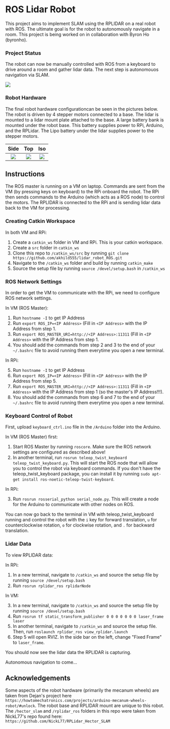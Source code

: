 # ROS Lidar Robot

This project aims to implement SLAM using the RPLIDAR on a real robot with ROS. The ultimate goal is for the robot to autonomously navigate in a room. This project is being worked on in collaboration with Byron Ho (byronho).

### Project Status

The robot can now be manually controlled with ROS from a keyboard to drive around a room and gather lidar data. The next step is autonomouos navigation via SLAM.

![](https://drive.google.com/uc?export=view&id=1dbUq8MTbeKoB9IzGMe3JaV-vG-qusDUl) 

### Robot Hardware

The final robot hardware configurationcan be seen in the pictures below. The robot is driven by 4 stepper motors connected to a base. The lidar is mounted to a lidar mount plate attached to the base. A large battery bank is mounted under the robot base. This battery supplies power to RPi, Arduino, and the RPLidar. The Lipo battery under the lidar supplies power to the stepper motors.

Side          |  Top | Iso
:-------------------------:|:-------------------------:|:-------------------------:
![](https://drive.google.com/uc?export=view&id=1dMWT2AYsNSj5l-Q1pf9MbfgqawcqjWNF)        |   ![](https://drive.google.com/uc?export=view&id=1_csEF7szx0qKdE9QWehedrRf9f_myN6v) | ![](https://drive.google.com/uc?export=view&id=1QGB4Wr9aIWFoiCitb-HxHLqdGY3_YQkX)

## Instructions

The ROS master is running on a VM on laptop. Commands are sent from the VM (by pressing keys on keyboard) to the RPi onboard the robot. The RPi then sends commands to the Arduino (which acts as a ROS node) to control the motors. The RPLIDAR is connected to the RPi and is sending lidar data back to the VM for processing.

### Creating Catkin Workspace

In both VM and RPi:
  1) Create a `catkin_ws` folder in VM and RPi. This is your catkin workspace.
  2) Create a `src` folder in `catkin_ws`
  3) Clone this repo to `/catkin_ws/src` by running `git clone https://github.com/akhild555/lidar_robot_ROS.git`
  4) Navigate to the `/catkin_ws` folder and build by running `catkin_make`
  5) Source the setup file by running `source /devel/setup.bash` in `/catkin_ws`
  
### ROS Network Settings

In order to get the VM to communicate with the RPi, we need to configure ROS network settings.

In VM (ROS Master):
  1) Run `hostname -I` to get IP Address
  2) Run `export ROS_IP=<IP Address>` (Fill in `<IP Address>` with the IP Address from step 1.
  3) Run `export ROS_MASTER_URI=http://<IP Address>:11311` (Fill in `<IP Address>` with the IP Address from step 1.
  4) You should add the commands from step 2 and 3 to the end of your `~/.bashrc` file to avoid running them everytime you open a new terminal.
  
In RPi:

  5) Run `hostname -I` to get IP Address
  6) Run `export ROS_IP=<IP Address>` (Fill in `<IP Address>` with the IP Address from step 5.
  7) Run `export ROS_MASTER_URI=http://<IP Address>:11311` (Fill in `<IP Address>` with the IP Address from step 1 (so the master's IP Address!!!).
  8) You should add the commands from step 6 and 7 to the end of your `~/.bashrc` file to avoid running them everytime you open a new terminal.
  
### Keyboard Control of Robot

First, upload `keyboard_ctrl.ino` file in the `/Arduino` folder into the Arduino.

In VM (ROS Master) first:

  1) Start ROS Master by running `roscore`. Make sure the ROS network settings are configured as described above!
  2) In another terminal, run `rosrun teleop_twist_keyboard teleop_twist_keyboard.py`. This will start the ROS node that will allow you to control the robot via keyboard commands. If you don't have the teleop_twist_keyboard package, you can install it by running `sudo apt-get install ros-noetic-teleop-twist-keyboard`. 

In RPi:

  3) Run `rosrun rosserial_python serial_node.py`. This will create a node for the Arduino to communicate with other nodes on ROS.

You can now go back to the terminal in VM with teleop_twist_keyboard running and control the robot with the `i` key for forward translation, `u` for counterclockwise rotation, `o` for clockwise rotation, and `.` for backward translation.
  
### Lidar Data

To view RPLIDAR data:

In RPi:

  1) In a new terminal, navigate to `/catkin_ws` and source the setup file by running `source /devel/setup.bash`
  2) Run `rosrun rplidar_ros rplidarNode`

In VM:

  3) In a new terminal, navigate to `/catkin_ws` and source the setup file by running `source /devel/setup.bash`
  4) Run `rosrun tf static_transform_publisher 0 0 0 0 0 0 0 laser_frame laser`
  5) In another terminal, navigate to `/catkin_ws` and source the setup file. Then, run `roslaunch rplidar_ros view_rplidar.launch`
  6) Step 5 will open RVIZ. In the side bar on the left, change "Fixed Frame" to `laser_frame`.
  
You should now see the lidar data the RPLIDAR is capturing.

Autonomous navigation to come...

## Acknowledgements 

Some aspects of the robot hardware (primarily the mecanum wheels) are taken from Dejan's project here `https://howtomechatronics.com/projects/arduino-mecanum-wheels-robot/#unlock`. The robot base and RPLIDAR mount are unique to this robot.
The `/hector_slam` and `/rplidar_ros` folders in this repo were taken from NickL77's repo found here: `https://github.com/NickL77/RPLidar_Hector_SLAM`
  
